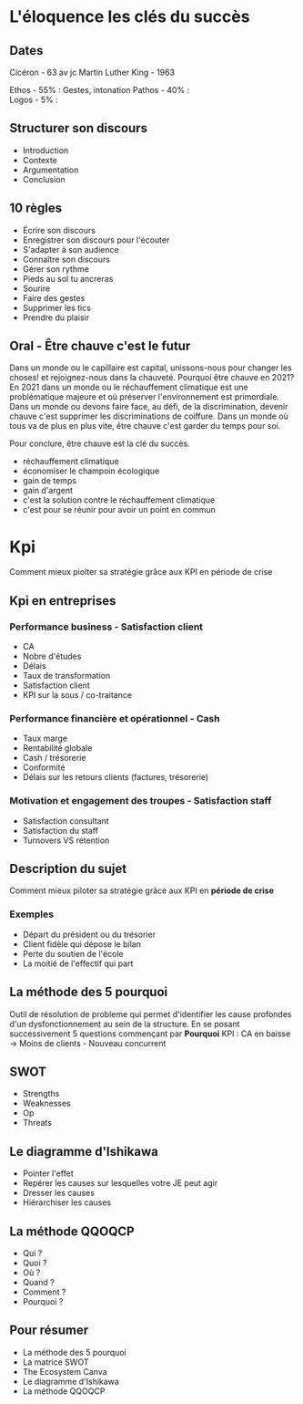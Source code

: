 # L'éloquence les clés du succès

## Dates
Cicéron - 63 av jc
Martin Luther King - 1963

Ethos - 55% : Gestes, intonation
Pathos - 40% :  
Logos - 5% :

## Structurer son discours
- Introduction
- Contexte
- Argumentation
- Conclusion

## 10 règles
- Écrire son discours
- Enregistrer son discours pour l'écouter
- S'adapter à son audience
- Connaître son discours
- Gérer son rythme
- Pieds au sol tu ancreras
- Sourire
- Faire des gestes
- Supprimer les tics
- Prendre du plaisir

## Oral - Être chauve c'est le futur

Dans un monde ou le capillaire est capital, unissons-nous pour changer les choses!
et rejoignez-nous dans la chauveté. 
Pourquoi être chauve en 2021? En 2021 dans un monde ou le réchauffement climatique est
une problématique majeure et où préserver l'environnement est primordiale. Dans un monde
ou devons faire face, au défi, de la discrimination, devenir chauve c'est supprimer
les discriminations de coiffure.
Dans un monde où tous va de plus en plus vite, être chauve c'est garder du temps pour soi.

Pour conclure, être chauve est la clé du succès.


- réchauffement climatique
- économiser le champoin écologique
- gain de temps
- gain d'argent
- c'est la solution contre le réchauffement climatique
- c'est pour se réunir pour avoir un point en commun

# Kpi

Comment mieux piolter sa stratégie grâce aux KPI en période de crise

## Kpi en entreprises

### Performance business - Satisfaction client
- CA
- Nobre d'études
- Délais
- Taux de transformation
- Satisfaction client
- KPI sur la sous / co-traitance

### Performance financière et opérationnel - Cash
- Taux marge
- Rentabilité globale
- Cash / trésorerie
- Conformité
- Délais sur les retours clients (factures, trésorerie)

### Motivation et engagement des troupes - Satisfaction staff
- Satisfaction consultant
- Satisfaction du staff
- Turnovers VS rétention


## Description du sujet
Comment mieux piloter sa stratégie grâce aux KPI en **période de crise**

### Exemples
- Départ du président ou du trésorier
- Client fidèle qui dépose le bilan
- Perte du soutien de l'école
- La moitié de l'effectif qui part

## La méthode des 5 pourquoi
Outil de résolution de probleme qui permet d'identifier les cause profondes d'un dysfonctionnement au sein de la structure.
En se posant successivement 5 questions commençant par **Pourquoi**
KPI : CA en baisse -> Moins de clients - Nouveau concurrent

## SWOT
- Strengths
- Weaknesses
- Op
- Threats

## Le diagramme d'Ishikawa
- Pointer l'effet
- Repérer les causes sur lesquelles votre JE peut agir
- Dresser les causes
- Hiérarchiser les causes

## La méthode QQOQCP
- Qui ?
- Quoi ?
- Où ?
- Quand ?
- Comment ?
- Pourquoi ?

## Pour résumer
- La méthode des 5 pourquoi
- La matrice SWOT
- The Ecosystem Canva
- Le diagramme d'Ishikawa
- La méthode QQOQCP
